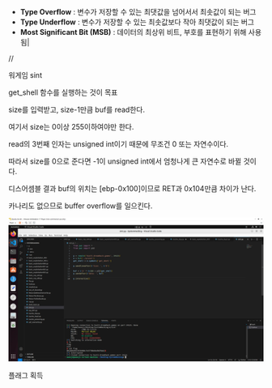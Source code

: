 - **Type Overflow** : 변수가 저장할 수 있는 최댓값을 넘어서서 최솟값이 되는 버그
- **Type Underflow** : 변수가 저장할 수 있는 최솟값보다 작아 최댓값이 되는 버그
- **Most Significant Bit (MSB)** : 데이터의 최상위 비트, 부호를 표현하기 위해 사용됨|

// 

워게임 sint

get_shell 함수를 실행하는 것이 목표

size를 입력받고, size-1만큼 buf를 read한다.

여기서 size는 0이상 255이하여야만 한다.

read의 3번째 인자는 unsigned int이기 때문에 무조건 0 또는 자연수이다.

따라서 size를 0으로 준다면 -1이 unsigned int에서 엄청나게 큰 자연수로 바뀔 것이다.

디스어셈블 결과 buf의 위치는 [ebp-0x100]이므로 RET과 0x104만큼 차이가 난다.

카나리도 없으므로 buffer overflow를 일으킨다.

![sint.jpg](https://github.com/JoWoonJi/Dreamhack_Wargame/blob/main/SystemHacking/img/sint.jpg)

플래그 획득
